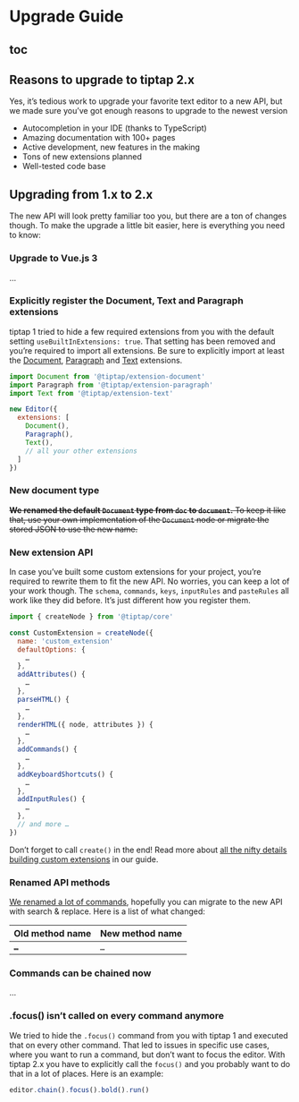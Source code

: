 # Upgrade Guide

## toc

## Reasons to upgrade to tiptap 2.x
Yes, it’s tedious work to upgrade your favorite text editor to a new API, but we made sure you’ve got enough reasons to upgrade to the newest version

* Autocompletion in your IDE (thanks to TypeScript)
* Amazing documentation with 100+ pages
* Active development, new features in the making
* Tons of new extensions planned
* Well-tested code base

## Upgrading from 1.x to 2.x
The new API will look pretty familiar too you, but there are a ton of changes though. To make the upgrade a little bit easier, here is everything you need to know:

### Upgrade to Vue.js 3
…

### Explicitly register the Document, Text and Paragraph extensions
tiptap 1 tried to hide a few required extensions from you with the default setting `useBuiltInExtensions: true`. That setting has been removed and you’re required to import all extensions. Be sure to explicitly import at least the [Document](/api/nodes/document), [Paragraph](/api/nodes/paragraph) and [Text](/api/nodes/text) extensions.

```js
import Document from '@tiptap/extension-document'
import Paragraph from '@tiptap/extension-paragraph'
import Text from '@tiptap/extension-text'

new Editor({
  extensions: [
    Document(),
    Paragraph(),
    Text(),
    // all your other extensions
  ]
})
```

### New document type
~~**We renamed the default `Document` type from `doc` to `document`.** To keep it like that, use your own implementation of the `Document` node or migrate the stored JSON to use the new name.~~

### New extension API
In case you’ve built some custom extensions for your project, you’re required to rewrite them to fit the new API. No worries, you can keep a lot of your work though. The `schema`, `commands`, `keys`, `inputRules` and `pasteRules` all work like they did before. It’s just different how you register them.

```js
import { createNode } from '@tiptap/core'

const CustomExtension = createNode({
  name: 'custom_extension'
  defaultOptions: {
    …
  },
  addAttributes() {
    …
  },
  parseHTML() {
    …
  },
  renderHTML({ node, attributes }) {
    …
  },
  addCommands() {
    …
  },
  addKeyboardShortcuts() {
    …
  },
  addInputRules() {
    …
  },
  // and more …
})
```

Don’t forget to call `create()` in the end! Read more about [all the nifty details building custom extensions](/guide/build-custom-extensions) in our guide.

### Renamed API methods
[We renamed a lot of commands](/api/commands), hopefully you can migrate to the new API with search & replace. Here is a list of what changed:

| Old method name | New method name |
| --------------- | --------------- |
| ~~`…`~~         | `…`             |

### Commands can be chained now

…

### .focus() isn’t called on every command anymore
We tried to hide the `.focus()` command from you with tiptap 1 and executed that on every other command. That led to issues in specific use cases, where you want to run a command, but don’t want to focus the editor. With tiptap 2.x you have to explicitly call the `focus()` and you probably want to do that in a lot of places. Here is an example:

```js
editor.chain().focus().bold().run()
```
